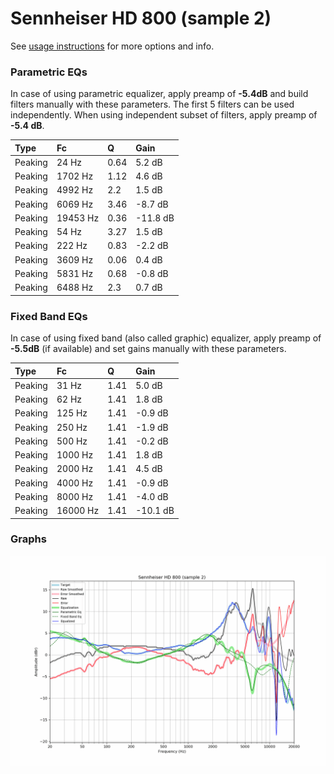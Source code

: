 # Sennheiser HD 800 (sample 2)
See [usage instructions](https://github.com/jaakkopasanen/AutoEq#usage) for more options and info.

### Parametric EQs
In case of using parametric equalizer, apply preamp of **-5.4dB** and build filters manually
with these parameters. The first 5 filters can be used independently.
When using independent subset of filters, apply preamp of **-5.4 dB**.

| Type    | Fc       |    Q | Gain     |
|:--------|:---------|:-----|:---------|
| Peaking | 24 Hz    | 0.64 | 5.2 dB   |
| Peaking | 1702 Hz  | 1.12 | 4.6 dB   |
| Peaking | 4992 Hz  | 2.2  | 1.5 dB   |
| Peaking | 6069 Hz  | 3.46 | -8.7 dB  |
| Peaking | 19453 Hz | 0.36 | -11.8 dB |
| Peaking | 54 Hz    | 3.27 | 1.5 dB   |
| Peaking | 222 Hz   | 0.83 | -2.2 dB  |
| Peaking | 3609 Hz  | 0.06 | 0.4 dB   |
| Peaking | 5831 Hz  | 0.68 | -0.8 dB  |
| Peaking | 6488 Hz  | 2.3  | 0.7 dB   |

### Fixed Band EQs
In case of using fixed band (also called graphic) equalizer, apply preamp of **-5.5dB**
(if available) and set gains manually with these parameters.

| Type    | Fc       |    Q | Gain     |
|:--------|:---------|:-----|:---------|
| Peaking | 31 Hz    | 1.41 | 5.0 dB   |
| Peaking | 62 Hz    | 1.41 | 1.8 dB   |
| Peaking | 125 Hz   | 1.41 | -0.9 dB  |
| Peaking | 250 Hz   | 1.41 | -1.9 dB  |
| Peaking | 500 Hz   | 1.41 | -0.2 dB  |
| Peaking | 1000 Hz  | 1.41 | 1.8 dB   |
| Peaking | 2000 Hz  | 1.41 | 4.5 dB   |
| Peaking | 4000 Hz  | 1.41 | -0.9 dB  |
| Peaking | 8000 Hz  | 1.41 | -4.0 dB  |
| Peaking | 16000 Hz | 1.41 | -10.1 dB |

### Graphs
![](./Sennheiser%20HD%20800%20(sample%202).png)
